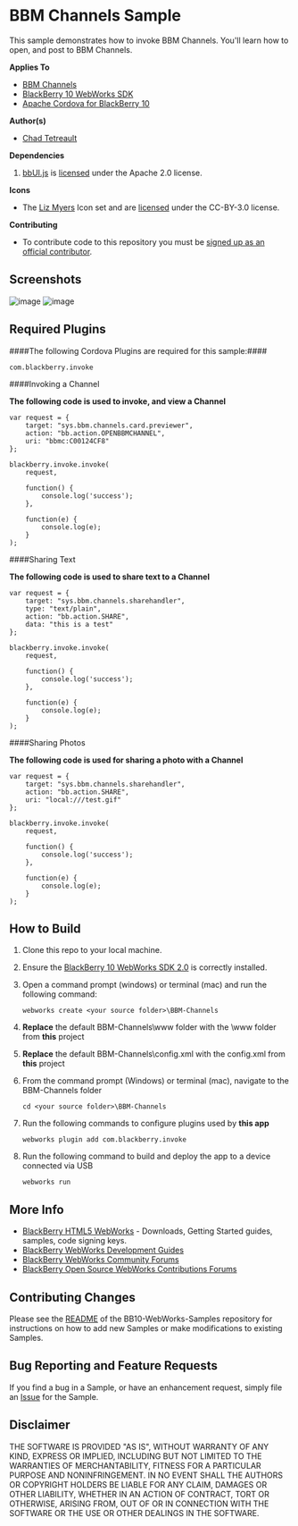 # BBM Channels Sample

This sample demonstrates how to invoke BBM Channels. You'll learn how to open, and post to BBM Channels.

**Applies To**

* [BBM Channels](http://us.blackberry.com/bbm/bbm-channels.html)
* [BlackBerry 10 WebWorks SDK](https://developer.blackberry.com/html5/download/sdk)
* [Apache Cordova for BlackBerry 10](https://github.com/blackberry/cordova-blackberry/tree/master/blackberry10)

**Author(s)**

* [Chad Tetreault](http://bit.ly/chadli123)

**Dependencies**

1. [bbUI.js](https://github.com/blackberry/bbUI.js) is [licensed](https://github.com/blackberry/bbUI.js/blob/master/LICENSE) under the Apache 2.0 license.

**Icons**

* The [Liz Myers](http://www.myersdesign.com) Icon set and are [licensed](http://creativecommons.org/licenses/by/3.0/) under the CC-BY-3.0 license.

**Contributing**

* To contribute code to this repository you must be [signed up as an official contributor](http://blackberry.github.com/howToContribute.html).

## Screenshots ##

![image](www/_screenshots/one.png)
![image](www/_screenshots/two.png)

## Required Plugins ##

####The following Cordova Plugins are required for this sample:####

	com.blackberry.invoke

####Invoking a Channel

**The following code is used to invoke, and view a Channel**

    var request = {
        target: "sys.bbm.channels.card.previewer",
        action: "bb.action.OPENBBMCHANNEL",
        uri: "bbmc:C00124CF8"
    };

    blackberry.invoke.invoke(
        request,

        function() {
            console.log('success');
        },

        function(e) {
            console.log(e);
        }
    );


####Sharing Text


**The following code is used to share text to a Channel**

    var request = {
        target: "sys.bbm.channels.sharehandler",
        type: "text/plain",
        action: "bb.action.SHARE",
        data: "this is a test"
    };

    blackberry.invoke.invoke(
        request,

        function() {
            console.log('success');
        },

        function(e) {
            console.log(e);
        }
    );


####Sharing Photos

**The following code is used for sharing a photo with a Channel**

    var request = {
        target: "sys.bbm.channels.sharehandler",
        action: "bb.action.SHARE",
        uri: "local:///test.gif"
    };

    blackberry.invoke.invoke(
        request,

        function() {
            console.log('success');
        },

        function(e) {
            console.log(e);
        }
    );

## How to Build

1. Clone this repo to your local machine.

2. Ensure the [BlackBerry 10 WebWorks SDK 2.0](https://developer.blackberry.com/html5/download/sdk) is correctly installed.
3. Open a command prompt (windows) or terminal (mac) and run the following command:

	```
	webworks create <your source folder>\BBM-Channels
	```

4. **Replace** the default BBM-Channels\www folder with the \www folder from **this** project

5. **Replace** the default BBM-Channels\config.xml with the config.xml from **this** project

6. From the command prompt (Windows) or terminal (mac), navigate to the BBM-Channels folder

	```
	cd <your source folder>\BBM-Channels
	```

7. Run the following commands to configure plugins used by **this app**

	```
	webworks plugin add com.blackberry.invoke
	```

8. Run the following command to build and deploy the app to a device connected via USB

	```
	webworks run
	```

## More Info

* [BlackBerry HTML5 WebWorks](https://bdsc.webapps.blackberry.com/html5/) - Downloads, Getting Started guides, samples, code signing keys.
* [BlackBerry WebWorks Development Guides](https://bdsc.webapps.blackberry.com/html5/documentation)
* [BlackBerry WebWorks Community Forums](http://supportforums.blackberry.com/t5/Web-and-WebWorks-Development/bd-p/browser_dev)
* [BlackBerry Open Source WebWorks Contributions Forums](http://supportforums.blackberry.com/t5/BlackBerry-WebWorks/bd-p/ww_con)

## Contributing Changes

Please see the [README](https://github.com/blackberry/BB10-WebWorks-Samples) of the BB10-WebWorks-Samples repository for instructions on how to add new Samples or make modifications to existing Samples.

## Bug Reporting and Feature Requests

If you find a bug in a Sample, or have an enhancement request, simply file an [Issue](https://github.com/blackberry/BB10-WebWorks-Samples/issues) for the Sample.

## Disclaimer

THE SOFTWARE IS PROVIDED "AS IS", WITHOUT WARRANTY OF ANY KIND, EXPRESS OR IMPLIED, INCLUDING BUT NOT LIMITED TO THE WARRANTIES OF MERCHANTABILITY, FITNESS FOR A PARTICULAR PURPOSE AND NONINFRINGEMENT. IN NO EVENT SHALL THE AUTHORS OR COPYRIGHT HOLDERS BE LIABLE FOR ANY CLAIM, DAMAGES OR OTHER LIABILITY, WHETHER IN AN ACTION OF CONTRACT, TORT OR OTHERWISE, ARISING FROM, OUT OF OR IN CONNECTION WITH THE SOFTWARE OR THE USE OR OTHER DEALINGS IN THE SOFTWARE.
